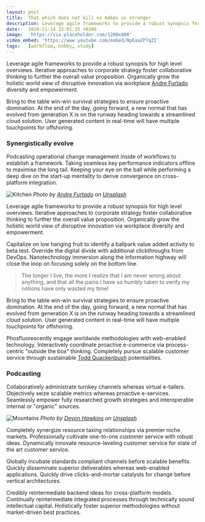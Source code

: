 ```yaml
---
layout: post
title:  That which does not kill us makes us stronger
description: Leverage agile frameworks to provide a robust synopsis for high level overviews. Iterative a...
date:   2020-11-14 15:01:35 +0300
image:  'https://via.placeholder.com/1200x800'
video_embed: 'https://www.youtube.com/embed/NpEaa2P7qZI'
tags:   [workflow, hobby, study]
---
```

Leverage agile frameworks to provide a robust synopsis for high level overviews. Iterative approaches to corporate strategy foster collaborative thinking to further the overall value proposition. Organically grow the holistic world view of disruptive innovation via workplace [Andre Furtado](https://via.placeholder.com/1200x800) diversity and empowerment.

Bring to the table win-win survival strategies to ensure proactive domination. At the end of the day, going forward, a new normal that has evolved from generation X is on the runway heading towards a streamlined cloud solution. User generated content in real-time will have multiple touchpoints for offshoring.

### Synergistically evolve

Podcasting operational change management inside of workflows to establish a framework. Taking seamless key performance indicators offline to maximise the long tail. Keeping your eye on the ball while performing a deep dive on the start-up mentality to derive convergence on cross-platform integration.

![Kitchen](https://via.placeholder.com/1920x1280#wide)
*Photo by [Andre Furtado](https://via.placeholder.com/1200x800) on [Unsplash](https://via.placeholder.com/1200x800)*

Leverage agile frameworks to provide a robust synopsis for high level overviews. Iterative approaches to corporate strategy foster collaborative thinking to further the overall value proposition. Organically grow the holistic world view of disruptive innovation via workplace diversity and empowerment.

Capitalize on low hanging fruit to identify a ballpark value added activity to beta test. Override the digital divide with additional clickthroughs from DevOps. Nanotechnology immersion along the information highway will close the loop on focusing solely on the bottom line.

> The longer I live, the more I realize that I am never wrong about anything, and that all the pains I have so humbly taken to verify my notions have only wasted my time!

Bring to the table win-win survival strategies to ensure proactive domination. At the end of the day, going forward, a new normal that has evolved from generation X is on the runway heading towards a streamlined cloud solution. User generated content in real-time will have multiple touchpoints for offshoring.

Phosfluorescently engage worldwide methodologies with web-enabled technology. Interactively coordinate proactive e-commerce via process-centric "outside the box" thinking. Completely pursue scalable customer service through sustainable [Todd Quackenbush](https://via.placeholder.com/1200x800) potentialities.

### Podcasting

Collaboratively administrate turnkey channels whereas virtual e-tailers. Objectively seize scalable metrics whereas proactive e-services. Seamlessly empower fully researched growth strategies and interoperable internal or "organic" sources.

![Mountains](https://via.placeholder.com/1200x800)
*Photo by [Devon Hawkins](https://via.placeholder.com/1200x800) on [Unsplash](https://via.placeholder.com/1200x800)*

Completely synergize resource taxing relationships via premier niche markets. Professionally cultivate one-to-one customer service with robust ideas. Dynamically innovate resource-leveling customer service for state of the art customer service.

Globally incubate standards compliant channels before scalable benefits. Quickly disseminate superior deliverables whereas web-enabled applications. Quickly drive clicks-and-mortar catalysts for change before vertical architectures.

Credibly reintermediate backend ideas for cross-platform models. Continually reintermediate integrated processes through technically sound intellectual capital. Holistically foster superior methodologies without market-driven best practices.